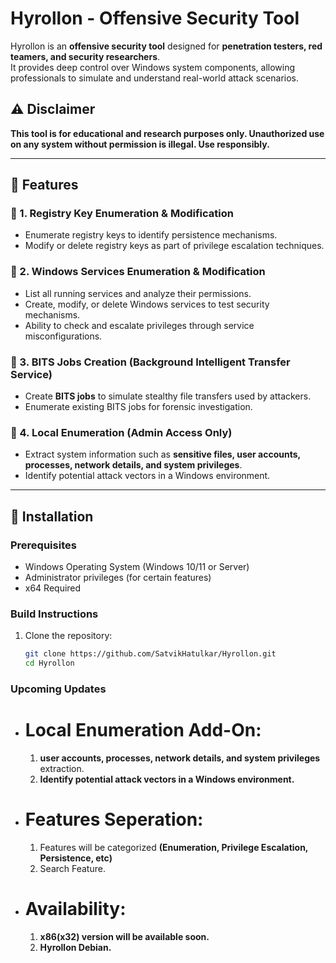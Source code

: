 # Hyrollon - Offensive Security Tool

Hyrollon is an **offensive security tool** designed for **penetration testers, red teamers, and security researchers**.  
It provides deep control over Windows system components, allowing professionals to simulate and understand real-world attack scenarios.  

## ⚠️ Disclaimer
**This tool is for educational and research purposes only. Unauthorized use on any system without permission is illegal. Use responsibly.**

---

## 🚀 Features
### 🔹 1. Registry Key Enumeration & Modification
- Enumerate registry keys to identify persistence mechanisms.
- Modify or delete registry keys as part of privilege escalation techniques.

### 🔹 2. Windows Services Enumeration & Modification
- List all running services and analyze their permissions.
- Create, modify, or delete Windows services to test security mechanisms.
- Ability to check and escalate privileges through service misconfigurations.

### 🔹 3. BITS Jobs Creation (Background Intelligent Transfer Service)
- Create **BITS jobs** to simulate stealthy file transfers used by attackers.
- Enumerate existing BITS jobs for forensic investigation.

### 🔹 4. Local Enumeration (Admin Access Only)
- Extract system information such as **sensitive files, user accounts, processes, network details, and system privileges**.
- Identify potential attack vectors in a Windows environment.

---

## 🔧 Installation
### **Prerequisites**
- Windows Operating System (Windows 10/11 or Server)
- Administrator privileges (for certain features)
- x64 Required

### **Build Instructions**
1. Clone the repository:
   ```sh
   git clone https://github.com/SatvikHatulkar/Hyrollon.git
   cd Hyrollon
   ```

### **Upcoming Updates**
- # Local Enumeration Add-On:
    1. **user accounts, processes, network details, and system privileges** extraction.
    2. **Identify potential attack vectors in a Windows environment.**
- # Features Seperation:
    1. Features will be categorized **(Enumeration, Privilege Escalation, Persistence, etc)**
    2. Search Feature.
- # Availability:
    1. **x86(x32) version will be available soon.**
    2. **Hyrollon Debian.**